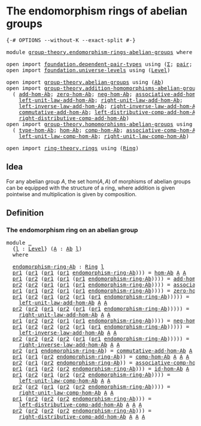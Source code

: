 # The endomorphism rings of abelian groups

<pre class="Agda"><a id="53" class="Symbol">{-#</a> <a id="57" class="Keyword">OPTIONS</a> <a id="65" class="Pragma">--without-K</a> <a id="77" class="Pragma">--exact-split</a> <a id="91" class="Symbol">#-}</a>

<a id="96" class="Keyword">module</a> <a id="103" href="group-theory.endomorphism-rings-abelian-groups.html" class="Module">group-theory.endomorphism-rings-abelian-groups</a> <a id="150" class="Keyword">where</a>

<a id="157" class="Keyword">open</a> <a id="162" class="Keyword">import</a> <a id="169" href="foundation.dependent-pair-types.html" class="Module">foundation.dependent-pair-types</a> <a id="201" class="Keyword">using</a> <a id="207" class="Symbol">(</a><a id="208" href="foundation-core.dependent-pair-types.html#502" class="Record">Σ</a><a id="209" class="Symbol">;</a> <a id="211" href="foundation-core.dependent-pair-types.html#575" class="InductiveConstructor">pair</a><a id="215" class="Symbol">;</a> <a id="217" href="foundation-core.dependent-pair-types.html#592" class="Field">pr1</a><a id="220" class="Symbol">;</a> <a id="222" href="foundation-core.dependent-pair-types.html#604" class="Field">pr2</a><a id="225" class="Symbol">)</a>
<a id="227" class="Keyword">open</a> <a id="232" class="Keyword">import</a> <a id="239" href="foundation.universe-levels.html" class="Module">foundation.universe-levels</a> <a id="266" class="Keyword">using</a> <a id="272" class="Symbol">(</a><a id="273" href="Agda.Primitive.html#597" class="Postulate">Level</a><a id="278" class="Symbol">)</a>

<a id="281" class="Keyword">open</a> <a id="286" class="Keyword">import</a> <a id="293" href="group-theory.abelian-groups.html" class="Module">group-theory.abelian-groups</a> <a id="321" class="Keyword">using</a> <a id="327" class="Symbol">(</a><a id="328" href="group-theory.abelian-groups.html#2453" class="Function">Ab</a><a id="330" class="Symbol">)</a>
<a id="332" class="Keyword">open</a> <a id="337" class="Keyword">import</a> <a id="344" href="group-theory.addition-homomorphisms-abelian-groups.html" class="Module">group-theory.addition-homomorphisms-abelian-groups</a> <a id="395" class="Keyword">using</a>
  <a id="403" class="Symbol">(</a> <a id="405" href="group-theory.addition-homomorphisms-abelian-groups.html#1190" class="Function">add-hom-Ab</a><a id="415" class="Symbol">;</a> <a id="417" href="group-theory.addition-homomorphisms-abelian-groups.html#1614" class="Function">zero-hom-Ab</a><a id="428" class="Symbol">;</a> <a id="430" href="group-theory.addition-homomorphisms-abelian-groups.html#1744" class="Function">neg-hom-Ab</a><a id="440" class="Symbol">;</a> <a id="442" href="group-theory.addition-homomorphisms-abelian-groups.html#2153" class="Function">associative-add-hom-Ab</a><a id="464" class="Symbol">;</a>
    <a id="470" href="group-theory.addition-homomorphisms-abelian-groups.html#3025" class="Function">left-unit-law-add-hom-Ab</a><a id="494" class="Symbol">;</a> <a id="496" href="group-theory.addition-homomorphisms-abelian-groups.html#3231" class="Function">right-unit-law-add-hom-Ab</a><a id="521" class="Symbol">;</a>
    <a id="527" href="group-theory.addition-homomorphisms-abelian-groups.html#3584" class="Function">left-inverse-law-add-hom-Ab</a><a id="554" class="Symbol">;</a> <a id="556" href="group-theory.addition-homomorphisms-abelian-groups.html#3820" class="Function">right-inverse-law-add-hom-Ab</a><a id="584" class="Symbol">;</a>
    <a id="590" href="group-theory.addition-homomorphisms-abelian-groups.html#2649" class="Function">commutative-add-hom-Ab</a><a id="612" class="Symbol">;</a> <a id="614" href="group-theory.addition-homomorphisms-abelian-groups.html#4236" class="Function">left-distributive-comp-add-hom-Ab</a><a id="647" class="Symbol">;</a>
    <a id="653" href="group-theory.addition-homomorphisms-abelian-groups.html#4610" class="Function">right-distributive-comp-add-hom-Ab</a><a id="687" class="Symbol">)</a>
<a id="689" class="Keyword">open</a> <a id="694" class="Keyword">import</a> <a id="701" href="group-theory.homomorphisms-abelian-groups.html" class="Module">group-theory.homomorphisms-abelian-groups</a> <a id="743" class="Keyword">using</a>
  <a id="751" class="Symbol">(</a> <a id="753" href="group-theory.homomorphisms-abelian-groups.html#1766" class="Function">type-hom-Ab</a><a id="764" class="Symbol">;</a> <a id="766" href="group-theory.homomorphisms-abelian-groups.html#1690" class="Function">hom-Ab</a><a id="772" class="Symbol">;</a> <a id="774" href="group-theory.homomorphisms-abelian-groups.html#4290" class="Function">comp-hom-Ab</a><a id="785" class="Symbol">;</a> <a id="787" href="group-theory.homomorphisms-abelian-groups.html#4579" class="Function">associative-comp-hom-Ab</a><a id="810" class="Symbol">;</a> <a id="812" href="group-theory.homomorphisms-abelian-groups.html#4134" class="Function">id-hom-Ab</a><a id="821" class="Symbol">;</a>
    <a id="827" href="group-theory.homomorphisms-abelian-groups.html#5074" class="Function">left-unit-law-comp-hom-Ab</a><a id="852" class="Symbol">;</a> <a id="854" href="group-theory.homomorphisms-abelian-groups.html#5315" class="Function">right-unit-law-comp-hom-Ab</a><a id="880" class="Symbol">)</a>

<a id="883" class="Keyword">open</a> <a id="888" class="Keyword">import</a> <a id="895" href="ring-theory.rings.html" class="Module">ring-theory.rings</a> <a id="913" class="Keyword">using</a> <a id="919" class="Symbol">(</a><a id="920" href="ring-theory.rings.html#2466" class="Function">Ring</a><a id="924" class="Symbol">)</a>
</pre>
## Idea

For any abelian group $A$, the set $\mathrm{hom}(A,A)$ of morphisms of abelian groups can be equipped with the structure of a ring, where addition is given pointwise and multiplication is given by composition.

## Definition

### The endomorphism ring on an abelian group

<pre class="Agda"><a id="1221" class="Keyword">module</a> <a id="1228" href="group-theory.endomorphism-rings-abelian-groups.html#1228" class="Module">_</a>
  <a id="1232" class="Symbol">{</a><a id="1233" href="group-theory.endomorphism-rings-abelian-groups.html#1233" class="Bound">l</a> <a id="1235" class="Symbol">:</a> <a id="1237" href="Agda.Primitive.html#597" class="Postulate">Level</a><a id="1242" class="Symbol">}</a> <a id="1244" class="Symbol">(</a><a id="1245" href="group-theory.endomorphism-rings-abelian-groups.html#1245" class="Bound">A</a> <a id="1247" class="Symbol">:</a> <a id="1249" href="group-theory.abelian-groups.html#2453" class="Function">Ab</a> <a id="1252" href="group-theory.endomorphism-rings-abelian-groups.html#1233" class="Bound">l</a><a id="1253" class="Symbol">)</a>
  <a id="1257" class="Keyword">where</a>
  
  <a id="1268" href="group-theory.endomorphism-rings-abelian-groups.html#1268" class="Function">endomorphism-ring-Ab</a> <a id="1289" class="Symbol">:</a> <a id="1291" href="ring-theory.rings.html#2466" class="Function">Ring</a> <a id="1296" href="group-theory.endomorphism-rings-abelian-groups.html#1233" class="Bound">l</a>
  <a id="1300" href="foundation-core.dependent-pair-types.html#592" class="Field">pr1</a> <a id="1304" class="Symbol">(</a><a id="1305" href="foundation-core.dependent-pair-types.html#592" class="Field">pr1</a> <a id="1309" class="Symbol">(</a><a id="1310" href="foundation-core.dependent-pair-types.html#592" class="Field">pr1</a> <a id="1314" class="Symbol">(</a><a id="1315" href="foundation-core.dependent-pair-types.html#592" class="Field">pr1</a> <a id="1319" href="group-theory.endomorphism-rings-abelian-groups.html#1268" class="Function">endomorphism-ring-Ab</a><a id="1339" class="Symbol">)))</a> <a id="1343" class="Symbol">=</a> <a id="1345" href="group-theory.homomorphisms-abelian-groups.html#1690" class="Function">hom-Ab</a> <a id="1352" href="group-theory.endomorphism-rings-abelian-groups.html#1245" class="Bound">A</a> <a id="1354" href="group-theory.endomorphism-rings-abelian-groups.html#1245" class="Bound">A</a>
  <a id="1358" href="foundation-core.dependent-pair-types.html#592" class="Field">pr1</a> <a id="1362" class="Symbol">(</a><a id="1363" href="foundation-core.dependent-pair-types.html#604" class="Field">pr2</a> <a id="1367" class="Symbol">(</a><a id="1368" href="foundation-core.dependent-pair-types.html#592" class="Field">pr1</a> <a id="1372" class="Symbol">(</a><a id="1373" href="foundation-core.dependent-pair-types.html#592" class="Field">pr1</a> <a id="1377" class="Symbol">(</a><a id="1378" href="foundation-core.dependent-pair-types.html#592" class="Field">pr1</a> <a id="1382" href="group-theory.endomorphism-rings-abelian-groups.html#1268" class="Function">endomorphism-ring-Ab</a><a id="1402" class="Symbol">))))</a> <a id="1407" class="Symbol">=</a> <a id="1409" href="group-theory.addition-homomorphisms-abelian-groups.html#1190" class="Function">add-hom-Ab</a> <a id="1420" href="group-theory.endomorphism-rings-abelian-groups.html#1245" class="Bound">A</a> <a id="1422" href="group-theory.endomorphism-rings-abelian-groups.html#1245" class="Bound">A</a>
  <a id="1426" href="foundation-core.dependent-pair-types.html#604" class="Field">pr2</a> <a id="1430" class="Symbol">(</a><a id="1431" href="foundation-core.dependent-pair-types.html#604" class="Field">pr2</a> <a id="1435" class="Symbol">(</a><a id="1436" href="foundation-core.dependent-pair-types.html#592" class="Field">pr1</a> <a id="1440" class="Symbol">(</a><a id="1441" href="foundation-core.dependent-pair-types.html#592" class="Field">pr1</a> <a id="1445" class="Symbol">(</a><a id="1446" href="foundation-core.dependent-pair-types.html#592" class="Field">pr1</a> <a id="1450" href="group-theory.endomorphism-rings-abelian-groups.html#1268" class="Function">endomorphism-ring-Ab</a><a id="1470" class="Symbol">))))</a> <a id="1475" class="Symbol">=</a> <a id="1477" href="group-theory.addition-homomorphisms-abelian-groups.html#2153" class="Function">associative-add-hom-Ab</a> <a id="1500" href="group-theory.endomorphism-rings-abelian-groups.html#1245" class="Bound">A</a> <a id="1502" href="group-theory.endomorphism-rings-abelian-groups.html#1245" class="Bound">A</a>
  <a id="1506" href="foundation-core.dependent-pair-types.html#592" class="Field">pr1</a> <a id="1510" class="Symbol">(</a><a id="1511" href="foundation-core.dependent-pair-types.html#592" class="Field">pr1</a> <a id="1515" class="Symbol">(</a><a id="1516" href="foundation-core.dependent-pair-types.html#604" class="Field">pr2</a> <a id="1520" class="Symbol">(</a><a id="1521" href="foundation-core.dependent-pair-types.html#592" class="Field">pr1</a> <a id="1525" class="Symbol">(</a><a id="1526" href="foundation-core.dependent-pair-types.html#592" class="Field">pr1</a> <a id="1530" href="group-theory.endomorphism-rings-abelian-groups.html#1268" class="Function">endomorphism-ring-Ab</a><a id="1550" class="Symbol">))))</a> <a id="1555" class="Symbol">=</a> <a id="1557" href="group-theory.addition-homomorphisms-abelian-groups.html#1614" class="Function">zero-hom-Ab</a> <a id="1569" href="group-theory.endomorphism-rings-abelian-groups.html#1245" class="Bound">A</a> <a id="1571" href="group-theory.endomorphism-rings-abelian-groups.html#1245" class="Bound">A</a>
  <a id="1575" href="foundation-core.dependent-pair-types.html#592" class="Field">pr1</a> <a id="1579" class="Symbol">(</a><a id="1580" href="foundation-core.dependent-pair-types.html#604" class="Field">pr2</a> <a id="1584" class="Symbol">(</a><a id="1585" href="foundation-core.dependent-pair-types.html#592" class="Field">pr1</a> <a id="1589" class="Symbol">(</a><a id="1590" href="foundation-core.dependent-pair-types.html#604" class="Field">pr2</a> <a id="1594" class="Symbol">(</a><a id="1595" href="foundation-core.dependent-pair-types.html#592" class="Field">pr1</a> <a id="1599" class="Symbol">(</a><a id="1600" href="foundation-core.dependent-pair-types.html#592" class="Field">pr1</a> <a id="1604" href="group-theory.endomorphism-rings-abelian-groups.html#1268" class="Function">endomorphism-ring-Ab</a><a id="1624" class="Symbol">)))))</a> <a id="1630" class="Symbol">=</a>
    <a id="1636" href="group-theory.addition-homomorphisms-abelian-groups.html#3025" class="Function">left-unit-law-add-hom-Ab</a> <a id="1661" href="group-theory.endomorphism-rings-abelian-groups.html#1245" class="Bound">A</a> <a id="1663" href="group-theory.endomorphism-rings-abelian-groups.html#1245" class="Bound">A</a>
  <a id="1667" href="foundation-core.dependent-pair-types.html#604" class="Field">pr2</a> <a id="1671" class="Symbol">(</a><a id="1672" href="foundation-core.dependent-pair-types.html#604" class="Field">pr2</a> <a id="1676" class="Symbol">(</a><a id="1677" href="foundation-core.dependent-pair-types.html#592" class="Field">pr1</a> <a id="1681" class="Symbol">(</a><a id="1682" href="foundation-core.dependent-pair-types.html#604" class="Field">pr2</a> <a id="1686" class="Symbol">(</a><a id="1687" href="foundation-core.dependent-pair-types.html#592" class="Field">pr1</a> <a id="1691" class="Symbol">(</a><a id="1692" href="foundation-core.dependent-pair-types.html#592" class="Field">pr1</a> <a id="1696" href="group-theory.endomorphism-rings-abelian-groups.html#1268" class="Function">endomorphism-ring-Ab</a><a id="1716" class="Symbol">)))))</a> <a id="1722" class="Symbol">=</a>
    <a id="1728" href="group-theory.addition-homomorphisms-abelian-groups.html#3231" class="Function">right-unit-law-add-hom-Ab</a> <a id="1754" href="group-theory.endomorphism-rings-abelian-groups.html#1245" class="Bound">A</a> <a id="1756" href="group-theory.endomorphism-rings-abelian-groups.html#1245" class="Bound">A</a>
  <a id="1760" href="foundation-core.dependent-pair-types.html#592" class="Field">pr1</a> <a id="1764" class="Symbol">(</a><a id="1765" href="foundation-core.dependent-pair-types.html#604" class="Field">pr2</a> <a id="1769" class="Symbol">(</a><a id="1770" href="foundation-core.dependent-pair-types.html#604" class="Field">pr2</a> <a id="1774" class="Symbol">(</a><a id="1775" href="foundation-core.dependent-pair-types.html#592" class="Field">pr1</a> <a id="1779" class="Symbol">(</a><a id="1780" href="foundation-core.dependent-pair-types.html#592" class="Field">pr1</a> <a id="1784" href="group-theory.endomorphism-rings-abelian-groups.html#1268" class="Function">endomorphism-ring-Ab</a><a id="1804" class="Symbol">))))</a> <a id="1809" class="Symbol">=</a> <a id="1811" href="group-theory.addition-homomorphisms-abelian-groups.html#1744" class="Function">neg-hom-Ab</a> <a id="1822" href="group-theory.endomorphism-rings-abelian-groups.html#1245" class="Bound">A</a> <a id="1824" href="group-theory.endomorphism-rings-abelian-groups.html#1245" class="Bound">A</a>
  <a id="1828" href="foundation-core.dependent-pair-types.html#592" class="Field">pr1</a> <a id="1832" class="Symbol">(</a><a id="1833" href="foundation-core.dependent-pair-types.html#604" class="Field">pr2</a> <a id="1837" class="Symbol">(</a><a id="1838" href="foundation-core.dependent-pair-types.html#604" class="Field">pr2</a> <a id="1842" class="Symbol">(</a><a id="1843" href="foundation-core.dependent-pair-types.html#604" class="Field">pr2</a> <a id="1847" class="Symbol">(</a><a id="1848" href="foundation-core.dependent-pair-types.html#592" class="Field">pr1</a> <a id="1852" class="Symbol">(</a><a id="1853" href="foundation-core.dependent-pair-types.html#592" class="Field">pr1</a> <a id="1857" href="group-theory.endomorphism-rings-abelian-groups.html#1268" class="Function">endomorphism-ring-Ab</a><a id="1877" class="Symbol">)))))</a> <a id="1883" class="Symbol">=</a>
    <a id="1889" href="group-theory.addition-homomorphisms-abelian-groups.html#3584" class="Function">left-inverse-law-add-hom-Ab</a> <a id="1917" href="group-theory.endomorphism-rings-abelian-groups.html#1245" class="Bound">A</a> <a id="1919" href="group-theory.endomorphism-rings-abelian-groups.html#1245" class="Bound">A</a>
  <a id="1923" href="foundation-core.dependent-pair-types.html#604" class="Field">pr2</a> <a id="1927" class="Symbol">(</a><a id="1928" href="foundation-core.dependent-pair-types.html#604" class="Field">pr2</a> <a id="1932" class="Symbol">(</a><a id="1933" href="foundation-core.dependent-pair-types.html#604" class="Field">pr2</a> <a id="1937" class="Symbol">(</a><a id="1938" href="foundation-core.dependent-pair-types.html#604" class="Field">pr2</a> <a id="1942" class="Symbol">(</a><a id="1943" href="foundation-core.dependent-pair-types.html#592" class="Field">pr1</a> <a id="1947" class="Symbol">(</a><a id="1948" href="foundation-core.dependent-pair-types.html#592" class="Field">pr1</a> <a id="1952" href="group-theory.endomorphism-rings-abelian-groups.html#1268" class="Function">endomorphism-ring-Ab</a><a id="1972" class="Symbol">)))))</a> <a id="1978" class="Symbol">=</a>
    <a id="1984" href="group-theory.addition-homomorphisms-abelian-groups.html#3820" class="Function">right-inverse-law-add-hom-Ab</a> <a id="2013" href="group-theory.endomorphism-rings-abelian-groups.html#1245" class="Bound">A</a> <a id="2015" href="group-theory.endomorphism-rings-abelian-groups.html#1245" class="Bound">A</a>
  <a id="2019" href="foundation-core.dependent-pair-types.html#604" class="Field">pr2</a> <a id="2023" class="Symbol">(</a><a id="2024" href="foundation-core.dependent-pair-types.html#592" class="Field">pr1</a> <a id="2028" href="group-theory.endomorphism-rings-abelian-groups.html#1268" class="Function">endomorphism-ring-Ab</a><a id="2048" class="Symbol">)</a> <a id="2050" class="Symbol">=</a> <a id="2052" href="group-theory.addition-homomorphisms-abelian-groups.html#2649" class="Function">commutative-add-hom-Ab</a> <a id="2075" href="group-theory.endomorphism-rings-abelian-groups.html#1245" class="Bound">A</a> <a id="2077" href="group-theory.endomorphism-rings-abelian-groups.html#1245" class="Bound">A</a>
  <a id="2081" href="foundation-core.dependent-pair-types.html#592" class="Field">pr1</a> <a id="2085" class="Symbol">(</a><a id="2086" href="foundation-core.dependent-pair-types.html#592" class="Field">pr1</a> <a id="2090" class="Symbol">(</a><a id="2091" href="foundation-core.dependent-pair-types.html#604" class="Field">pr2</a> <a id="2095" href="group-theory.endomorphism-rings-abelian-groups.html#1268" class="Function">endomorphism-ring-Ab</a><a id="2115" class="Symbol">))</a> <a id="2118" class="Symbol">=</a> <a id="2120" href="group-theory.homomorphisms-abelian-groups.html#4290" class="Function">comp-hom-Ab</a> <a id="2132" href="group-theory.endomorphism-rings-abelian-groups.html#1245" class="Bound">A</a> <a id="2134" href="group-theory.endomorphism-rings-abelian-groups.html#1245" class="Bound">A</a> <a id="2136" href="group-theory.endomorphism-rings-abelian-groups.html#1245" class="Bound">A</a>
  <a id="2140" href="foundation-core.dependent-pair-types.html#604" class="Field">pr2</a> <a id="2144" class="Symbol">(</a><a id="2145" href="foundation-core.dependent-pair-types.html#592" class="Field">pr1</a> <a id="2149" class="Symbol">(</a><a id="2150" href="foundation-core.dependent-pair-types.html#604" class="Field">pr2</a> <a id="2154" href="group-theory.endomorphism-rings-abelian-groups.html#1268" class="Function">endomorphism-ring-Ab</a><a id="2174" class="Symbol">))</a> <a id="2177" class="Symbol">=</a> <a id="2179" href="group-theory.homomorphisms-abelian-groups.html#4579" class="Function">associative-comp-hom-Ab</a> <a id="2203" href="group-theory.endomorphism-rings-abelian-groups.html#1245" class="Bound">A</a> <a id="2205" href="group-theory.endomorphism-rings-abelian-groups.html#1245" class="Bound">A</a> <a id="2207" href="group-theory.endomorphism-rings-abelian-groups.html#1245" class="Bound">A</a> <a id="2209" href="group-theory.endomorphism-rings-abelian-groups.html#1245" class="Bound">A</a>
  <a id="2213" href="foundation-core.dependent-pair-types.html#592" class="Field">pr1</a> <a id="2217" class="Symbol">(</a><a id="2218" href="foundation-core.dependent-pair-types.html#592" class="Field">pr1</a> <a id="2222" class="Symbol">(</a><a id="2223" href="foundation-core.dependent-pair-types.html#604" class="Field">pr2</a> <a id="2227" class="Symbol">(</a><a id="2228" href="foundation-core.dependent-pair-types.html#604" class="Field">pr2</a> <a id="2232" href="group-theory.endomorphism-rings-abelian-groups.html#1268" class="Function">endomorphism-ring-Ab</a><a id="2252" class="Symbol">)))</a> <a id="2256" class="Symbol">=</a> <a id="2258" href="group-theory.homomorphisms-abelian-groups.html#4134" class="Function">id-hom-Ab</a> <a id="2268" href="group-theory.endomorphism-rings-abelian-groups.html#1245" class="Bound">A</a>
  <a id="2272" href="foundation-core.dependent-pair-types.html#592" class="Field">pr1</a> <a id="2276" class="Symbol">(</a><a id="2277" href="foundation-core.dependent-pair-types.html#604" class="Field">pr2</a> <a id="2281" class="Symbol">(</a><a id="2282" href="foundation-core.dependent-pair-types.html#592" class="Field">pr1</a> <a id="2286" class="Symbol">(</a><a id="2287" href="foundation-core.dependent-pair-types.html#604" class="Field">pr2</a> <a id="2291" class="Symbol">(</a><a id="2292" href="foundation-core.dependent-pair-types.html#604" class="Field">pr2</a> <a id="2296" href="group-theory.endomorphism-rings-abelian-groups.html#1268" class="Function">endomorphism-ring-Ab</a><a id="2316" class="Symbol">))))</a> <a id="2321" class="Symbol">=</a>
    <a id="2327" href="group-theory.homomorphisms-abelian-groups.html#5074" class="Function">left-unit-law-comp-hom-Ab</a> <a id="2353" href="group-theory.endomorphism-rings-abelian-groups.html#1245" class="Bound">A</a> <a id="2355" href="group-theory.endomorphism-rings-abelian-groups.html#1245" class="Bound">A</a>
  <a id="2359" href="foundation-core.dependent-pair-types.html#604" class="Field">pr2</a> <a id="2363" class="Symbol">(</a><a id="2364" href="foundation-core.dependent-pair-types.html#604" class="Field">pr2</a> <a id="2368" class="Symbol">(</a><a id="2369" href="foundation-core.dependent-pair-types.html#592" class="Field">pr1</a> <a id="2373" class="Symbol">(</a><a id="2374" href="foundation-core.dependent-pair-types.html#604" class="Field">pr2</a> <a id="2378" class="Symbol">(</a><a id="2379" href="foundation-core.dependent-pair-types.html#604" class="Field">pr2</a> <a id="2383" href="group-theory.endomorphism-rings-abelian-groups.html#1268" class="Function">endomorphism-ring-Ab</a><a id="2403" class="Symbol">))))</a> <a id="2408" class="Symbol">=</a>
    <a id="2414" href="group-theory.homomorphisms-abelian-groups.html#5315" class="Function">right-unit-law-comp-hom-Ab</a> <a id="2441" href="group-theory.endomorphism-rings-abelian-groups.html#1245" class="Bound">A</a> <a id="2443" href="group-theory.endomorphism-rings-abelian-groups.html#1245" class="Bound">A</a>
  <a id="2447" href="foundation-core.dependent-pair-types.html#592" class="Field">pr1</a> <a id="2451" class="Symbol">(</a><a id="2452" href="foundation-core.dependent-pair-types.html#604" class="Field">pr2</a> <a id="2456" class="Symbol">(</a><a id="2457" href="foundation-core.dependent-pair-types.html#604" class="Field">pr2</a> <a id="2461" class="Symbol">(</a><a id="2462" href="foundation-core.dependent-pair-types.html#604" class="Field">pr2</a> <a id="2466" href="group-theory.endomorphism-rings-abelian-groups.html#1268" class="Function">endomorphism-ring-Ab</a><a id="2486" class="Symbol">)))</a> <a id="2490" class="Symbol">=</a>
    <a id="2496" href="group-theory.addition-homomorphisms-abelian-groups.html#4236" class="Function">left-distributive-comp-add-hom-Ab</a> <a id="2530" href="group-theory.endomorphism-rings-abelian-groups.html#1245" class="Bound">A</a> <a id="2532" href="group-theory.endomorphism-rings-abelian-groups.html#1245" class="Bound">A</a> <a id="2534" href="group-theory.endomorphism-rings-abelian-groups.html#1245" class="Bound">A</a>
  <a id="2538" href="foundation-core.dependent-pair-types.html#604" class="Field">pr2</a> <a id="2542" class="Symbol">(</a><a id="2543" href="foundation-core.dependent-pair-types.html#604" class="Field">pr2</a> <a id="2547" class="Symbol">(</a><a id="2548" href="foundation-core.dependent-pair-types.html#604" class="Field">pr2</a> <a id="2552" class="Symbol">(</a><a id="2553" href="foundation-core.dependent-pair-types.html#604" class="Field">pr2</a> <a id="2557" href="group-theory.endomorphism-rings-abelian-groups.html#1268" class="Function">endomorphism-ring-Ab</a><a id="2577" class="Symbol">)))</a> <a id="2581" class="Symbol">=</a>
    <a id="2587" href="group-theory.addition-homomorphisms-abelian-groups.html#4610" class="Function">right-distributive-comp-add-hom-Ab</a> <a id="2622" href="group-theory.endomorphism-rings-abelian-groups.html#1245" class="Bound">A</a> <a id="2624" href="group-theory.endomorphism-rings-abelian-groups.html#1245" class="Bound">A</a> <a id="2626" href="group-theory.endomorphism-rings-abelian-groups.html#1245" class="Bound">A</a>
</pre>